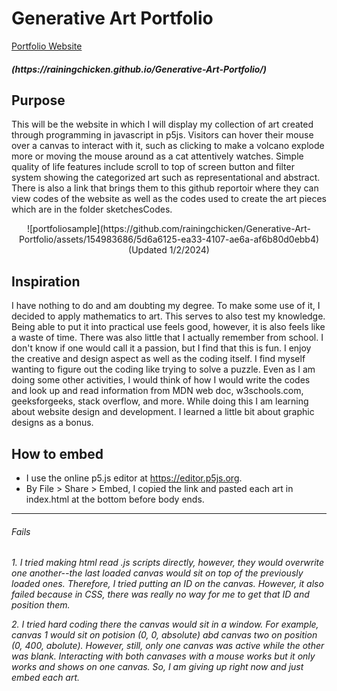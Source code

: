 # Generative Art Portfolio

 [Portfolio Website](https://rainingchicken.github.io/Generative-Art-Portfolio/)

<h5> (https://rainingchicken.github.io/Generative-Art-Portfolio/) </h5>

## Purpose
<p>
This will be the website in which I will display my collection of art created through programming in javascript in p5js. Visitors can hover their mouse over a canvas to interact with it, such as clicking to make a volcano explode more or moving the mouse around as a cat attentively watches. Simple quality of life features include scroll to top of screen button and filter system showing the categorized art such as representational and abstract. There is also a link that brings them to this github reportoir where they can view codes of the website as well as the codes used to create the art pieces which are in the folder sketchesCodes.
 </p>


 <p align="center"> ![portfoliosample](https://github.com/rainingchicken/Generative-Art-Portfolio/assets/154983686/5d6a6125-ea33-4107-ae6a-af6b80d0ebb4)
 (Updated 1/2/2024)
 </p>

 ## Inspiration
 I have nothing to do and am doubting my degree. To make some use of it, I decided to apply mathematics to art. This serves to also test my knowledge. Being able to put it into practical use feels good, however, it is also feels like a waste of time. There was also little that I actually remember from school. I don't know if one would call it a passion, but I find that this is fun. I enjoy the creative and design aspect as well as the coding itself. I find myself wanting to figure out the coding like trying to solve a puzzle. Even as I am doing some other activities, I would think of how I would write the codes and look up and read information from MDN web doc, w3schools.com, geeksforgeeks, stack overflow, and more. While doing this I am learning about website design and development. I learned a little bit about graphic designs as a bonus. 


## How to embed
- I use the online p5.js editor at https://editor.p5js.org. 
- By File > Share > Embed, I copied the link and pasted each art in index.html at the bottom before body ends.

-----
###### Fails 
 <h6> <p> 
1. I tried making html read .js scripts directly, however, they would overwrite one another--the last loaded canvas would sit on top of the previously loaded ones. Therefore, I tried putting an ID on the canvas. However, it also failed because in CSS, there was really no way for me to get that ID and position them. 
</p>
<p>
2. I tried hard coding there the canvas would sit in a window. For example, canvas 1 would sit on potision (0, 0, absolute) abd canvas two on position (0, 400, abolute). However, still, only one canvas was active while the other was blank. Interacting with both canvases with a mouse works but it only works and shows on one canvas. So, I am giving up right now and just embed each art.
</p>
</h6>

